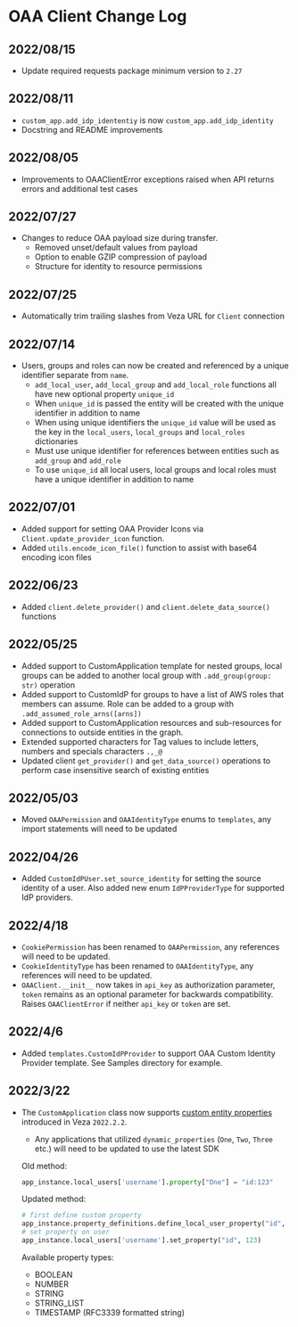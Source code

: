 # OAA Client Change Log

## 2022/08/15

* Update required requests package minimum version to `2.27`

## 2022/08/11

* `custom_app.add_idp_idententiy` is now `custom_app.add_idp_identity`
* Docstring and README improvements

## 2022/08/05

* Improvements to OAAClientError exceptions raised when API returns errors and additional test cases

## 2022/07/27

* Changes to reduce OAA payload size during transfer.
  * Removed unset/default values from payload
  * Option to enable GZIP compression of payload
  * Structure for identity to resource permissions

## 2022/07/25

* Automatically trim trailing slashes from Veza URL for `Client` connection

## 2022/07/14

* Users, groups and roles can now be created and referenced by a unique identifier separate from `name`.
  * `add_local_user`, `add_local_group` and `add_local_role` functions all have new optional property `unique_id`
  * When `unique_id` is passed the entity will be created with the unique identifier in addition to name
  * When using unique identifiers the `unique_id` value will be used as the key in the `local_users`, `local_groups` and `local_roles` dictionaries
  * Must use unique identifier for references between entities such as `add_group` and `add_role`
  * To use `unique_id` all local users, local groups and local roles must have a unique identifier in addition to name

## 2022/07/01

* Added support for setting OAA Provider Icons via `Client.update_provider_icon` function.
* Added `utils.encode_icon_file()` function to assist with base64 encoding icon files

## 2022/06/23

* Added `client.delete_provider()` and `client.delete_data_source()` functions

## 2022/05/25

* Added support to CustomApplication template for nested groups, local groups can be added to another local group with `.add_group(group: str)` operation
* Added support to CustomIdP for groups to have a list of AWS roles that members can assume. Role can be added to a group with `.add_assumed_role_arns([arns])`
* Added support to CustomApplication resources and sub-resources for connections to outside entities in the graph.
* Extended supported characters for Tag values to include letters, numbers and specials characters `.,_@`
* Updated client `get_provider()` and `get_data_source()` operations to perform case insensitive search of existing entities

## 2022/05/03

* Moved `OAAPermission` and `OAAIdentityType` enums to `templates`, any import statements will need to be updated

## 2022/04/26

* Added `CustomIdPUser.set_source_identity` for setting the source identity of a user. Also added new enum
    `IdPProviderType` for supported IdP providers.

## 2022/4/18

* `CookiePermission` has been renamed to `OAAPermission`, any references will need to be updated.
* `CookieIdentityType` has been renamed to `OAAIdentityType`, any references will need to be updated.
* `OAAClient.__init__` now takes in `api_key` as authorization parameter, `token` remains as an optional parameter for backwards compatibility. Raises `OAAClientError` if neither `api_key` or `token` are set.

## 2022/4/6

* Added `templates.CustomIdPProvider` to support OAA Custom Identity Provider template. See Samples directory for example.

## 2022/3/22

* The `CustomApplication` class now supports [custom entity properties](https://docs.veza.com/api/oaa/custom-properties) introduced in Veza `2022.2.2`.
  * Any applications that utilized `dynamic_properties` (`One`, `Two`, `Three` etc.) will need to be updated to use the latest SDK

  Old method:

  ```python
  app_instance.local_users['username'].property["One"] = "id:123"
  ```

  Updated method:

  ```python
  # first define custom property
  app_instance.property_definitions.define_local_user_property("id", OAAPropertyType.NUMBER)
  # set property on user
  app_instance.local_users['username'].set_property("id", 123)
  ```

  Available property types:
  * BOOLEAN
  * NUMBER
  * STRING
  * STRING_LIST
  * TIMESTAMP (RFC3339 formatted string)
